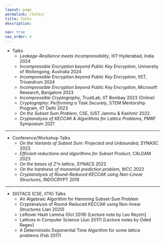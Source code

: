 ```yaml
---
layout: page
permalink: /talks/
title: Talks
description: 

nav: true
nav_order: 4
---
```


* Talks
    * _Leakage-Resilience meets Incompressibility_, IIIT-Hyderabad, India 2024
    * _Incompressible Encryption beyond Public Key Encryption_, University of Wollongong, Australia 2024
    * _Incompressible Encryption beyond Public Key Encryption_, IIST, Trivandrum 2024    
    * _Incompressible Encryption beyond Public Key Encryption_, Microsoft Research, Bangalore 2023   
    * _Incompressible Cryptography_, TrustLab, IIT Bombay 2023 (Online)
    * _Cryptography: Performing a Task Securely_, STEM Mentorship Program, IIT Delhi 2023 	
    * _On the Subset Sum Problem_, CSE, IUST Jammu & Kashmir 2022.
    * _Cryptanalysis of KECCAK & Algorithms for Lattice Problems_, PMRF Symposium 2021


---

* Conference/Workshop Talks
    * _On the Variants of Subset Sum: Projected and Unbounded_, SYNASC 2023 	
    * _Efficient reductions and algorithms for Subset Product_, CALDAM 2023
    * _On the bases of Z^n lattice_, SYNACS 2022
    * _On the hardness of monomial prediction problem_, WCC 2022
    * _Cryptanalysis of Round-Reduced KECCAK using Non-Linear Structures_, INDOCRYPT 2019

---

* SIGTACS (CSE, IITK) Talks
    * An Algebraic Algorithm for Hamming Subset-Sum Problem
    * Cryptanalysis of Round-Reduced KECCAK using Non-linear Structures (Jan 2020) 
    * Leftover Hash Lemma (Oct 2019) [Lecture note by Leo Reyzin]
    * Lattices in Computer Science (Jun 2017) [Lecture notes by Oded Regev]
    * A Deterministic Exponential Time Algorithm for some lattice problems (Feb 2017)
